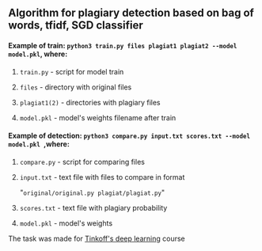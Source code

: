 ## Algorithm for plagiary detection based on bag of words, tfidf, SGD classifier

#### Example of train: `python3 train.py files plagiat1 plagiat2 --model model.pkl`, where:

1. `train.py` - script for model train

2. `files` - directory with original files

3. `plagiat1(2)` - directories with plagiary files

4. `model.pkl` - model's weights filename after train



#### Example of detection: `python3 compare.py input.txt scores.txt --model model.pkl `,where:

1. `compare.py` - script for comparing files

2. `input.txt` - text file with files to compare in format

   "`original/original.py plagiat/plagiat.py`"

3. `scores.txt` - text file with plagiary probability

4. `model.pkl` - model's weights




The task was made for <ins>[Tinkoff's deep learning](https://fintech.tinkoff.ru/school/generation/dl/)</ins> course





